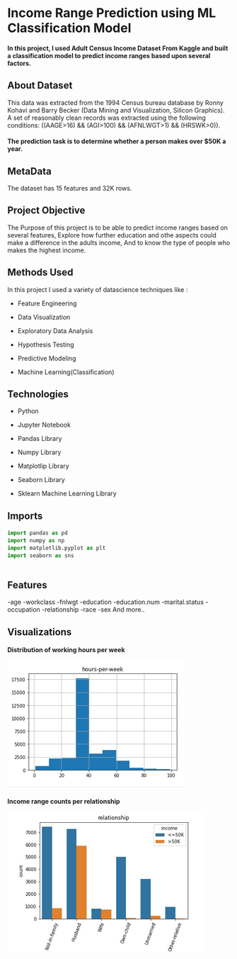 
# Income Range Prediction using ML Classification Model

#### In this project, I used Adult Census Income Dataset From Kaggle and built a classification model to predict income ranges based upon several factors.


## About Dataset

This data was extracted from the 1994 Census bureau database by Ronny Kohavi and Barry Becker (Data Mining and Visualization, Silicon Graphics). A set of reasonably clean records was extracted using the following conditions: ((AAGE>16) && (AGI>100) && (AFNLWGT>1) && (HRSWK>0)).

#### The prediction task is to determine whether a person makes over $50K a year.

## MetaData
The dataset has 15 features and 32K rows.


## Project Objective

The Purpose of this project is to be able to predict income ranges based on several features, Explore how further education and othe aspects could make a difference in the adults income, And to 
know the type of people who makes the highest income.


## Methods Used

In this project I used a variety of datascience techniques like :

- Feature Engineering

- Data Visualization

- Exploratory Data Analysis

- Hypothesis Testing

- Predictive Modeling

- Machine Learning(Classification)
## Technologies


- Python

- Jupyter Notebook

- Pandas Library

- Numpy Library

- Matplotlip Library

- Seaborn Library

- Sklearn Machine Learning Library
## Imports

```python
import pandas as pd 
import numpy as np 
import matplotlib.pyplot as plt 
import seaborn as sns 



```

## Features 

-age
-workclass
-fnlwgt
-education
-education.num
-marital.status
-occupation
-relationship
-race
-sex
And more..
## Visualizations

#### Distribution of working hours per week

!["Distribution of working hours per week"](hours.png)

#### Income range counts per relationship
!["Income range counts per relationship"](Relationship.png)

